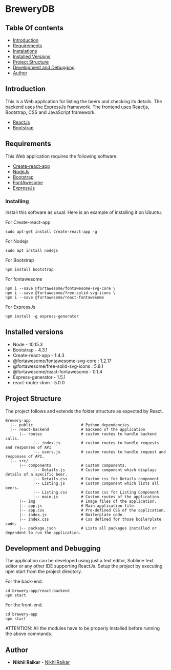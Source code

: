 # BreweryDB
## Table Of contents
* [Introduction](https://gitlab.com/nikhilraikar88/brewerydb-task#introduction)
* [Requirements](https://gitlab.com/nikhilraikar88/brewerydb-task#requirements)
* [Instalations](https://gitlab.com/nikhilraikar88/brewerydb-task#installing)
* [Installed Versions](https://gitlab.com/nikhilraikar88/brewerydb-task#installed-versions)
* [Project Structure](https://gitlab.com/nikhilraikar88/brewerydb-task#project-structure)
* [Development and Debugging](https://gitlab.com/nikhilraikar88/brewerydb-task#development-and-debugging)
* [Author](https://gitlab.com/nikhilraikar88/brewerydb-task#author)

## Introduction 

This is a Web application for listing the beers and checking its details. The backend uses the ExpressJs framework. The frontend uses Reactjs, Bootstrap, CSS and JavaScript
framework.
* [ReactJs](https://reactjs.org/)
* [Bootstrap](https://getbootstrap.com/)

## Requirements

This Web application requires the following software:

* [Create-react-app](https://github.com/facebook/create-react-app) 
* [NodeJs](https://nodejs.org/en/)
* [Bootstrap](https://getbootstrap.com/)
* [FontAwesome](https://fontawesome.com/how-to-use/on-the-web/using-with/react)
* [ExpressJs](https://expressjs.com/)

### Installing

Install this software as usual. Here is an example of installing it on Ubuntu.

For Create-react-app
```
sudo apt-get install Create-react-app -g
```
For Nodejs
```
sudo apt install nodejs
```
For Bootstrap
```
npm install bootstrap
```
For fontawesome
```
npm i --save @fortawesome/fontawesome-svg-core \
npm i --save @fortawesome/free-solid-svg-icons \
npm i --save @fortawesome/react-fontawesome
```
For ExpressJs
```
npm install -g express-generator
```
## Installed versions
* Node - 10.15.3
* Bootstrap - 4.3.1
* Create-react-app - 1.4.3
* @fortawesome/fontawesome-svg-core : 1.2.17
* @fortawesome/free-solid-svg-icons : 5.8.1
* @fortawesome/react-fontawesome -  0.1.4
* Express-generator - 1.5.1
* react-router-dom - 5.0.0

## Project Structure

The project follows and extends the folder structure as expected by React.

```
Brewery-app
  |-- public                     # Python dependencies.
  |-- react-backend              # backend of the application
      |-- routes                 # custom routes to handle backend calls.
            |-- index.js         # custom routes to handle requests and responses of API
            |-- users.js         # custom routes to handle request and responses of API.
  |-- src/                   
      |-- components             # Custom components.
      	    |-- Details.js       # Custom component which displays details of a specific beer.
            |-- Details.css      # Custom css for Details component.
      	    |-- Listing.js       # Custom component which lists all beers.
            |-- Listing.css      # Custom css for Listing Component.
    	    |-- main.js          # Custom routes of the application.
      |-- img                    # Image files of the application.   
      |-- app.js                 # Main application file.
      |-- app.css                # Pre-defined CSS of the application.
      |-- index.js               # Boilerplate code.
      |-- index.css              # Css defined for those boilerplate code.
      |-- package.json           # Lists all packages installed or dependent to run the application.         

```

## Development and Debugging

The application can be developed using just a text editor, Sublime text editor or any other IDE supporting ReactJs.
Setup the project by executing npm start from the project directory.

For the back-end.

```
cd brewery-app/react-backend
npm start
```

For the front-end.

```
cd brewery-app
npm start
```
ATTENTION: All the modules have to be properly installed before running the above commands.


## Author

* **Nikhil Raikar** - [NikhilRaikar](https://gitlab.com/nikhilraikar88)
